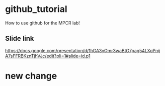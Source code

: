 # github_tutorial
How to use github for the MPCR lab!

## Slide link

https://docs.google.com/presentation/d/1hGA3yOmr3waBtG7pag54LXoPnijA7sFFRBKznTjhVJc/edit?pli=1#slide=id.p1

# new change

